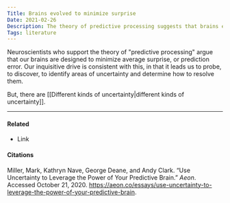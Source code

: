 ```yaml
---
Title: Brains evolved to minimize surprise
Date: 2021-02-26
Description: The theory of predictive processing suggests that brains evolved to limit prediction error. 
Tags: literature
---
```


Neuroscientists who support the theory of "predictive processing" argue that our brains are designed to minimize average surprise, or prediction error. Our inquisitive drive is consistent with this, in that it leads us to probe, to discover, to identify areas of uncertainty and determine how to resolve them.  

But, there are [[Different kinds of uncertainty|different kinds of uncertainty]].

---
#### Related
- Link

#### Citations
Miller, Mark, Kathryn Nave, George Deane, and Andy Clark. “Use Uncertainty to Leverage the Power of Your Predictive Brain.” *Aeon*. Accessed October 21, 2020. https://aeon.co/essays/use-uncertainty-to-leverage-the-power-of-your-predictive-brain.